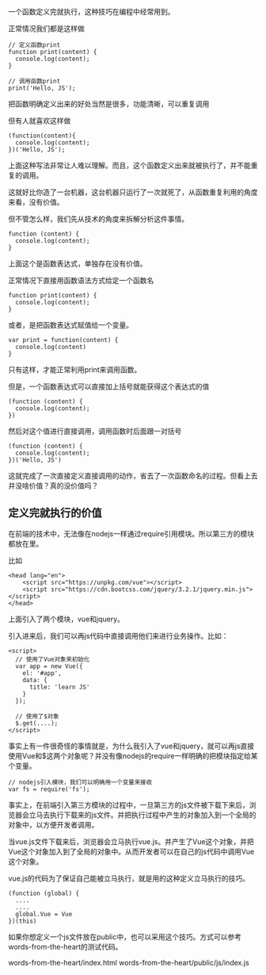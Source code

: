 
一个函数定义完就执行，这种技巧在编程中经常用到。



正常情况我们都是这样做

```
// 定义函数print
function print(content) {
  console.log(content);
}

// 调用函数print
print('Hello, JS');
```


把函数明确定义出来的好处当然是很多，功能清晰，可以重复调用



但有人就喜欢这样做
```
(function(content){
  console.log(content);
})('Hello, JS');
```
上面这种写法非常让人难以理解。而且，这个函数定义出来就被执行了，并不能重复的调用。

这就好比你造了一台机器，这台机器只运行了一次就死了，从函数重复利用的角度来看，没有价值。



但不管怎么样，我们先从技术的角度来拆解分析这件事情。
```
function (content) {
  console.log(content);
}
```
上面这个是函数表达式，单独存在没有价值。



正常情况下直接用函数语法方式给定一个函数名
```
function print(content) {
  console.log(content);
}
```
或者，是把函数表达式赋值给一个变量。
```
var print = function(content) {
  console.log(content)
}
```
只有这样，才能正常利用print来调用函数。



但是，一个函数表达式可以直接加上括号就能获得这个表达式的值
```
(function (content) {
  console.log(content);
})
```
然后对这个值进行直接调用，调用函数时后面跟一对括号
```
(function (content) {
  console.log(content);
})('Hello, JS')
```


这就完成了一次直接定义直接调用的动作，省去了一次函数命名的过程。但看上去并没啥价值？真的没价值吗？



## 定义完就执行的价值



在前端的技术中，无法像在nodejs一样通过require引用模块。所以第三方的模块都放在<head>里。

比如
```
<head lang="en">
    <script src="https://unpkg.com/vue"></script>
    <script src="https://cdn.bootcss.com/jquery/3.2.1/jquery.min.js"></script>
</head>
```
上面引入了两个模块，vue和jquery。



引入进来后，我们可以再js代码中直接调用他们来进行业务操作。比如：
```
<script>
  // 使用了Vue对象来初始化
  var app = new Vue({
    el: '#app',
    data: {
      title: 'learn JS'
    }
  });

  // 使用了$对象
  $.get(....);
</script>
```
事实上有一件很奇怪的事情就是，为什么我引入了vue和jquery，就可以再js直接使用Vue和$这两个对象呢？并没有像nodejs的require一样明确的把模块指定给某个变量。


```
// nodejs引入模块，我们可以明确用一个变量来接收
var fs = require('fs');
```


事实上，在前端引入第三方模块的过程中，一旦第三方的js文件被下载下来后，浏览器会立马去执行下载来的js文件。并把执行过程中产生的对象加入到一个全局的对象中，以方便开发者调用。


当vue.js文件下载来后，浏览器会立马执行vue.js。并产生了Vue这个对象，并把Vue这个对象加入到了全局的对象中。从而开发者可以在自己的js代码中调用Vue这个对象。


vue.js的代码为了保证自己能被立马执行，就是用的这种定义立马执行的技巧。
```
(function (global) {
  ....
  ....
  global.Vue = Vue
})(this)
```


如果你想定义一个js文件放在public中，也可以采用这个技巧。方式可以参考words-from-the-heart的测试代码。

words-from-the-heart/index.html
words-from-the-heart/public/js/index.js
